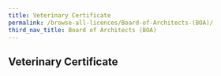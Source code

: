 ```yaml
---
title: Veterinary Certificate
permalink: /browse-all-licences/Board-of-Architects-(BOA)/
third_nav_title: Board of Architects (BOA)
---
```

## Veterinary Certificate
